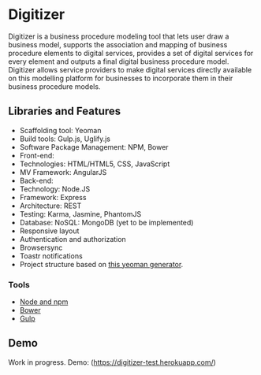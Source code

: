 # Digitizer

Digitizer is a business procedure modeling tool that lets user draw a business model, supports the association and mapping of business procedure elements to digital services, provides a set of digital services for every element and outputs a final digital business procedure model. Digitizer allows service providers to make digital services directly available on this modelling platform for businesses to incorporate them in their business procedure models.


## Libraries and Features
* Scaffolding tool: Yeoman
* Build tools: Gulp.js, Uglify.js
* Software Package Management: NPM, Bower
* Front-end:
* Technologies: HTML/HTML5, CSS, JavaScript 
* MV Framework: AngularJS 
* Back-end:
* Technology: Node.JS
* Framework: Express
* Architecture: REST
* Testing: Karma, Jasmine, PhantomJS
* Database: NoSQL: MongoDB (yet to be implemented)
* Responsive layout
* Authentication and authorization
* Browsersync
* Toastr notifications
* Project structure based on [this yeoman generator](https://github.com/Swiip/generator-gulp-angular).

### Tools
* [Node and npm](http://nodejs.org)
* [Bower](http://bower.io)
* [Gulp](http://gulpjs.com)


## Demo
Work in progress. Demo: (https://digitizer-test.herokuapp.com/)
